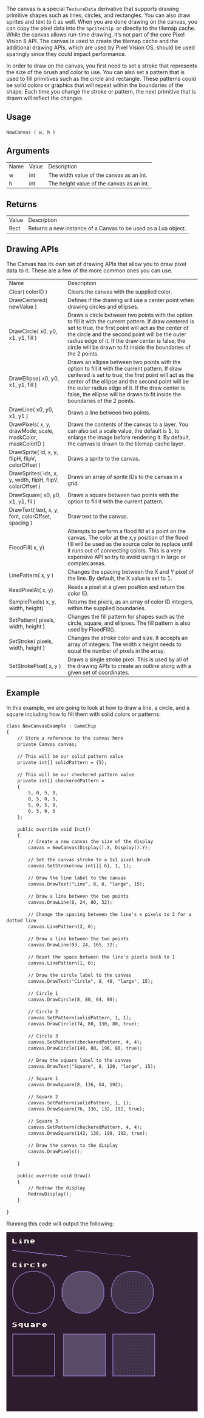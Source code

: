 The canvas is a special `TextureData` derivative that supports drawing primitive shapes such as lines, circles, and rectangles. You can also draw sprites and text to it as well. When you are done drawing on the canvas, you can copy the pixel data into the `SpriteChip `or directly to the tilemap cache. While the canvas allows run-time drawing, it’s not part of the core Pixel Vision 8 API. The canvas is used to create the tilemap cache and the additional drawing APIs, which are used by Pixel Vision OS, should be used sparingly since they could impact performance.

In order to draw on the canvas, you first need to set a stroke that represents the size of the brush and color to use. You can also set a pattern that is used to fill primitives such as the circle and rectangle. These patterns could be solid colors or graphics that will repeat within the boundaries of the shape. Each time you change the stroke or pattern, the next primitive that is drawn will reflect the changes.

## Usage

`NewCanvas ( w, h )`

## Arguments

<table>
  <tr>
    <td>Name</td>
    <td>Value</td>
    <td>Description</td>
  </tr>
  <tr>
    <td>w</td>
    <td>int</td>
    <td>The width value of the canvas as an int.</td>
  </tr>
  <tr>
    <td>h</td>
    <td>int</td>
    <td>The height value of the canvas as an int.</td>
  </tr>
</table>


## Returns

<table>
  <tr>
    <td>Value</td>
    <td>Description</td>
  </tr>
  <tr>
    <td>Rect</td>
    <td>Returns a new instance of a Canvas to be used as a Lua object.</td>
  </tr>
</table>


## Drawing APIs

The Canvas has its own set of drawing APIs that allow you to draw pixel data to it. These are a few of the more common ones you can use.

<table>
  <tr>
    <td>Name</td>
    <td>Description</td>
  </tr>
  <tr>
    <td>Clear( colorID )</td>
    <td>Clears the canvas with the supplied color.</td>
  </tr>
  <tr>
    <td>DrawCentered( newValue )</td>
    <td>Defines if the drawing will use a center point when drawing circles and ellipses.</td>
  </tr>
  <tr>
    <td>DrawCircle( x0, y0, x1, y1, fill )</td>
    <td>Draws a circle between two points with the option to fill it with the current pattern. If draw centered is set to true, the first point will act as the center of the circle and the second point will be the outer radius edge of it. If the draw center is false, the circle will be drawn to fit inside the boundaries of the 2 points.</td>
  </tr>
  <tr>
    <td>DrawEllipse( x0, y0, x1, y1, fill )</td>
    <td>Draws an ellipse between two points with the option to fill it with the current pattern. If draw centered is set to true, the first point will act as the center of the ellipse and the second point will be the outer radius edge of it. If the draw center is false, the ellipse will be drawn to fit inside the boundaries of the 2 points.</td>
  </tr>
  <tr>
    <td>DrawLine( x0, y0, x1, y1 )</td>
    <td>Draws a line between two points.</td>
  </tr>
  <tr>
    <td>DrawPixels( x, y, drawMode, scale, maskColor, maskColorID )</td>
    <td>Draws the contents of the canvas to a layer. You can also set a scale value, the default is 1, to enlarge the image before rendering it. By default, the canvas is drawn to the tilemap cache layer.</td>
  </tr>
  <tr>
    <td>DrawSprite( id, x, y, flipH, flipV, colorOffset )</td>
    <td>Draws a sprite to the canvas.</td>
  </tr>
  <tr>
    <td>DrawSprites( ids, x, y, width, flipH, flipV, colorOffset )</td>
    <td>Draws an array of sprite IDs to the canvas in a grid.</td>
  </tr>
  <tr>
    <td>DrawSquare( x0, y0, x1, y1, fil )</td>
    <td>Draws a square between two points with the option to fill it with the current pattern.</td>
  </tr>
  <tr>
    <td>DrawText( text, x, y, font, colorOffset, spacing )</td>
    <td>Draw text to the canvas.</td>
  </tr>
  <tr>
    <td>FloodFill( x, y)</td>
    <td>Attempts to perform a flood fill at a point on the canvas. The color at the x,y position of the flood fill will be used as the source color to replace until it runs out of connecting colors. This is a very expensive API so try to avoid using it in large or complex areas.</td>
  </tr>
  <tr>
    <td>LinePattern( x, y )</td>
    <td>Changes the spacing between the X and Y pixel of the line. By default, the X value is set to 1.</td>
  </tr>
  <tr>
    <td>ReadPixelAt( x, y)</td>
    <td>Reads a pixel at a given position and return the color ID.</td>
  </tr>
  <tr>
    <td>SamplePixels( x, y, width, height)</td>
    <td>Returns the pixels, as an array of color ID integers, within the supplied boundaries.</td>
  </tr>
  <tr>
    <td>SetPattern( pixels, width, height )</td>
    <td>Changes the fill pattern for shapes such as the circle, square, and ellipses. The fill pattern is also used by FloodFill().</td>
  </tr>
  <tr>
    <td>SetStroke( pixels, width, height )</td>
    <td>Changes the stroke color and size. It accepts an array of integers. The width x height needs to equal the number of pixels in the array.</td>
  </tr>
  <tr>
    <td>SetStrokePixel( x, y )</td>
    <td>Draws a single stroke pixel. This is used by all of the drawing APIs to create an outline along with a given set of coordinates.</td>
  </tr>
</table>


## Example

In this example, we are going to look at how to draw a line, a circle, and a square including how to fill them with solid colors or patterns:

    class NewCanvasExample : GameChip
    {
        // Store a reference to the canvas here
        private Canvas canvas;

        // This will be our solid pattern value
        private int[] solidPattern = {5};

        // This will be our checkered pattern value
        private int[] checkeredPattern =
        {
            5, 0, 5, 0,
            0, 5, 0, 5,
            5, 0, 5, 0,
            0, 5, 0, 5
        };

        public override void Init()
        { 
            // Create a new canvas the size of the display
            canvas = NewCanvas(Display().X, Display().Y);

            // Set the canvas stroke to a 1x1 pixel brush
            canvas.SetStroke(new int[]{ 6}, 1, 1);

            // Draw the line label to the canvas
            canvas.DrawText("Line", 8, 8, "large", 15);

            // Draw a line between the two points
            canvas.DrawLine(8, 24, 80, 32);

            // Change the spacing between the line's x pixels to 2 for a dotted line
            canvas.LinePattern(2, 0);

            // Draw a line between the two points
            canvas.DrawLine(93, 24, 165, 32);

            // Reset the space between the line's pixels back to 1
            canvas.LinePattern(1, 0);

            // Draw the circle label to the canvas
            canvas.DrawText("Circle", 8, 40, "large", 15);

            // Circle 1
            canvas.DrawCircle(8, 80, 64, 80);

            // Circle 2
            canvas.SetPattern(solidPattern, 1, 1);
            canvas.DrawCircle(74, 80, 130, 80, true);

            // Circle 3
            canvas.SetPattern(checkeredPattern, 4, 4);
            canvas.DrawCircle(140, 80, 196, 80, true);

            // Draw the square label to the canvas
            canvas.DrawText("Square", 8, 120, "large", 15);

            // Square 1
            canvas.DrawSquare(8, 136, 64, 192);

            // Square 2
            canvas.SetPattern(solidPattern, 1, 1);
            canvas.DrawSquare(76, 136, 132, 192, true);

            // Square 3
            canvas.SetPattern(checkeredPattern, 4, 4);
            canvas.DrawSquare(142, 136, 198, 192, true);

            // Draw the canvas to the display
            canvas.DrawPixels();

        }

        public override void Draw()
        { 
            // Redraw the display
            RedrawDisplay();
        }

    }

Running this code will output the following:

![image alt text](images/NewCanvasOutput_image_0.png)


